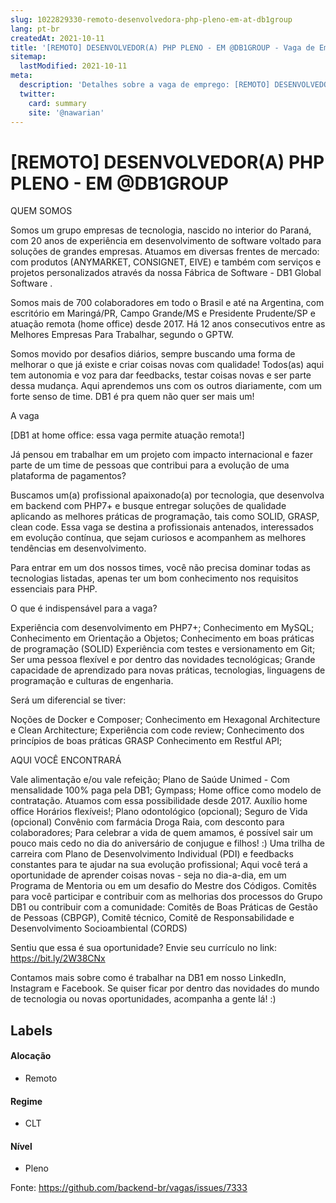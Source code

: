 ```yaml
---
slug: 1022829330-remoto-desenvolvedora-php-pleno-em-at-db1group
lang: pt-br
createdAt: 2021-10-11
title: '[REMOTO] DESENVOLVEDOR(A) PHP PLENO - EM @DB1GROUP - Vaga de Emprego'
sitemap:
  lastModified: 2021-10-11
meta:
  description: 'Detalhes sobre a vaga de emprego: [REMOTO] DESENVOLVEDOR(A) PHP PLENO - EM @DB1GROUP'
  twitter:
    card: summary
    site: '@nawarian'
---
```


# [REMOTO] DESENVOLVEDOR(A) PHP PLENO - EM @DB1GROUP

QUEM SOMOS

Somos um grupo empresas de tecnologia, nascido no interior do Paraná, com 20 anos de experiência em desenvolvimento de software voltado para soluções de grandes empresas. Atuamos em diversas frentes de mercado: com produtos (ANYMARKET, CONSIGNET, EIVE) e também com serviços e projetos personalizados através da nossa Fábrica de Software - DB1 Global Software .

Somos mais de 700 colaboradores em todo o Brasil e até na Argentina, com escritório em Maringá/PR, Campo Grande/MS e Presidente Prudente/SP e atuação remota (home office) desde 2017. Há 12 anos consecutivos entre as Melhores Empresas Para Trabalhar, segundo o GPTW.

Somos movido por desafios diários, sempre buscando uma forma de melhorar o que já existe e criar coisas novas com qualidade! Todos(as) aqui tem autonomia e voz para dar feedbacks, testar coisas novas e ser parte dessa mudança. Aqui aprendemos uns com os outros diariamente, com um forte senso de time. DB1 é pra quem não quer ser mais um!

A vaga

[DB1 at home office: essa vaga permite atuação remota!]

Já pensou em trabalhar em um projeto com impacto internacional e fazer parte de um time de pessoas que contribui para a evolução de uma plataforma de pagamentos?

Buscamos um(a) profissional apaixonado(a) por tecnologia, que desenvolva em backend com PHP7+ e busque entregar soluções de qualidade aplicando as melhores práticas de programação, tais como SOLID, GRASP, clean code. Essa vaga se destina a profissionais antenados, interessados em evolução contínua, que sejam curiosos e acompanhem as melhores tendências em desenvolvimento.

Para entrar em um dos nossos times, você não precisa dominar todas as tecnologias listadas, apenas ter um bom conhecimento nos requisitos essenciais para PHP.

O que é indispensável para a vaga?

Experiência com desenvolvimento em PHP7+;
Conhecimento em MySQL;
Conhecimento em Orientação a Objetos;
Conhecimento em boas práticas de programação (SOLID)
Experiência com testes e versionamento em Git;
Ser uma pessoa flexível e por dentro das novidades tecnológicas;
Grande capacidade de aprendizado para novas práticas, tecnologias, linguagens de programação e culturas de engenharia.

Será um diferencial se tiver:

Noções de Docker e Composer;
Conhecimento em Hexagonal Architecture e Clean Architecture;
Experiência com code review;
Conhecimento dos princípios de boas práticas GRASP
Conhecimento em Restful API;

AQUI VOCÊ ENCONTRARÁ

Vale alimentação e/ou vale refeição;
Plano de Saúde Unimed - Com mensalidade 100% paga pela DB1;
Gympass;
Home office como modelo de contratação. Atuamos com essa possibilidade desde 2017.
Auxílio home office
Horários flexíveis!;
Plano odontológico (opcional);
Seguro de Vida (opcional)
Convênio com farmácia Droga Raia, com desconto para colaboradores;
Para celebrar a vida de quem amamos, é possível sair um pouco mais cedo no dia do aniversário de conjugue e filhos! :)
Uma trilha de carreira com Plano de Desenvolvimento Individual (PDI) e feedbacks constantes para te ajudar na sua evolução profissional;
Aqui você terá a oportunidade de aprender coisas novas - seja no dia-a-dia, em um Programa de Mentoria ou em um desafio do Mestre dos Códigos.
Comitês para você participar e contribuir com as melhorias dos processos do Grupo DB1 ou contribuir com a comunidade: Comitês de Boas Práticas de Gestão de Pessoas (CBPGP), Comitê técnico, Comitê de Responsabilidade e Desenvolvimento Socioambiental (CORDS)

Sentiu que essa é sua oportunidade? Envie seu currículo no link: https://bit.ly/2W38CNx

Contamos mais sobre como é trabalhar na DB1 em nosso LinkedIn, Instagram e Facebook. Se quiser ficar por dentro das novidades do mundo de tecnologia ou novas oportunidades, acompanha a gente lá! :)


## Labels

#### Alocação
- Remoto

#### Regime
- CLT

#### Nível
- Pleno




Fonte: https://github.com/backend-br/vagas/issues/7333
